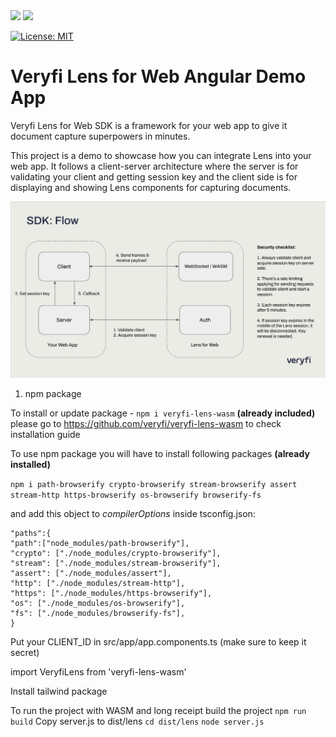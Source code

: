 <img src="https://user-images.githubusercontent.com/30125790/212157461-58bdc714-2f89-44c2-8e4d-d42bee74854e.png#gh-dark-mode-only" width="200">
<img src="https://user-images.githubusercontent.com/30125790/212157486-bfd08c5d-9337-4b78-be6f-230dc63838ba.png#gh-light-mode-only" width="200">

[![License: MIT](https://img.shields.io/badge/License-MIT-green.svg)](https://opensource.org/licenses/MIT)

# Veryfi Lens for Web Angular Demo App

Veryfi Lens for Web SDK is a framework for your web app to give it document capture superpowers in minutes.

This project is a demo to showcase how you can integrate Lens into your web app. It follows a client-server architecture where the server is for validating your client and getting session key and the client side is for displaying and showing Lens components for capturing documents.

<img src="https://github.com/veryfi/veryfi-lens-web-demo-react/blob/main/flow.png">


 1. npm package
 
 To install or update package - `npm i veryfi-lens-wasm` **(already included)**
 please go to https://github.com/veryfi/veryfi-lens-wasm to check installation guide


 To use npm package you will have to install following packages **(already installed)**
 
`npm i path-browserify crypto-browserify stream-browserify assert stream-http https-browserify os-browserify browserify-fs`


and add this object to *compilerOptions* inside tsconfig.json: 
 ```
 "paths":{
"path":["node_modules/path-browserify"],
"crypto": ["./node_modules/crypto-browserify"],
"stream": ["./node_modules/stream-browserify"],
"assert": ["./node_modules/assert"],
"http": ["./node_modules/stream-http"],
"https": ["./node_modules/https-browserify"],
"os": ["./node_modules/os-browserify"],
"fs": ["./node_modules/browserify-fs"],
}
```
Put your CLIENT_ID in src/app/app.components.ts (make sure to keep it secret)

import VeryfiLens from 'veryfi-lens-wasm'

Install tailwind package

To run the project with WASM and long receipt build the project `npm run build`
Copy server.js to dist/lens
`cd dist/lens` 
`node server.js`

